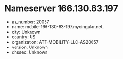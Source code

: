 # Nameserver 166.130.63.197

* as_number: 20057
* name: mobile-166-130-63-197.mycingular.net.
* city: Unknown
* country: US
* organization: ATT-MOBILITY-LLC-AS20057
* version: Unknown
* dnssec: Unknown
